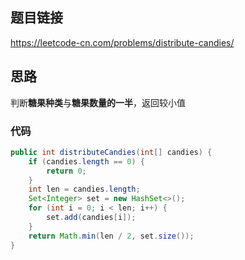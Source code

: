 ## 题目链接
https://leetcode-cn.com/problems/distribute-candies/

## 思路
判断**糖果种类**与**糖果数量的一半**，返回较小值

### 代码
```java
public int distributeCandies(int[] candies) {
    if (candies.length == 0) {
        return 0;
    }
    int len = candies.length;
    Set<Integer> set = new HashSet<>();
    for (int i = 0; i < len; i++) {
        set.add(candies[i]);
    }
    return Math.min(len / 2, set.size());
}
```